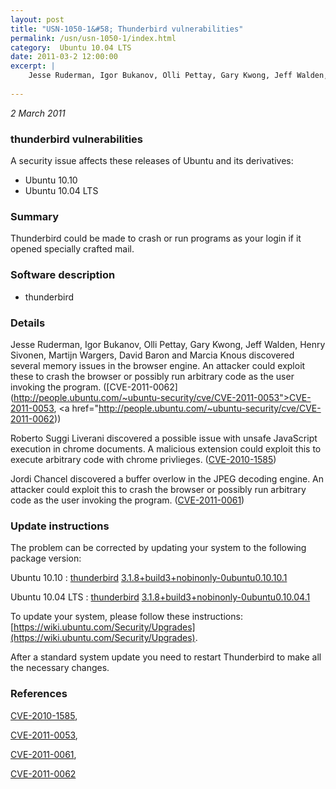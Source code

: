 ```yaml
---
layout: post
title: "USN-1050-1&#58; Thunderbird vulnerabilities"
permalink: /usn/usn-1050-1/index.html
category:  Ubuntu 10.04 LTS
date: 2011-03-2 12:00:00
excerpt: |
    Jesse Ruderman, Igor Bukanov, Olli Pettay, Gary Kwong, Jeff Walden, Henry Sivonen, Martijn Wargers, David Baron and Marcia Knous discovered several memory issues in the browser engine. An attacker could exploit these to crash the browser or possibly run arbitrary code as the user invoking the program. ([CVE-2011-0062](http://people.ubuntu.com/~ubuntu-security/cve/CVE-2011-0053">CVE-2011-0053</a>, <a href="http://people.ubuntu.com/~ubuntu-security/cve/CVE-2011-0062))
    
--- 
```

 
 

*2 March 2011*

### thunderbird vulnerabilities

A security issue affects these releases of Ubuntu and its derivatives:

* Ubuntu 10.10
* Ubuntu 10.04 LTS

### Summary

Thunderbird could be made to crash or run programs as your login if it opened specially crafted mail.

### Software description

* thunderbird 

### Details

Jesse Ruderman, Igor Bukanov, Olli Pettay, Gary Kwong, Jeff Walden, Henry Sivonen, Martijn Wargers, David Baron and Marcia Knous discovered several memory issues in the browser engine. An attacker could exploit these to crash the browser or possibly run arbitrary code as the user invoking the program. ([CVE-2011-0062](http://people.ubuntu.com/~ubuntu-security/cve/CVE-2011-0053">CVE-2011-0053</a>, <a href="http://people.ubuntu.com/~ubuntu-security/cve/CVE-2011-0062))

Roberto Suggi Liverani discovered a possible issue with unsafe JavaScript execution in chrome documents. A malicious extension could exploit this to execute arbitrary code with chrome privlieges. ([CVE-2010-1585](http://people.ubuntu.com/~ubuntu-security/cve/CVE-2010-1585))

Jordi Chancel discovered a buffer overlow in the JPEG decoding engine. An attacker could exploit this to crash the browser or possibly run arbitrary code as the user invoking the program. ([CVE-2011-0061](http://people.ubuntu.com/~ubuntu-security/cve/CVE-2011-0061)) 

### Update instructions

The problem can be corrected by updating your system to the following package version:

Ubuntu 10.10
 : [thunderbird](https://launchpad.net/ubuntu/+source/thunderbird) <span> [3.1.8+build3+nobinonly-0ubuntu0.10.10.1](https://launchpad.net/ubuntu/+source/thunderbird/3.1.8+build3+nobinonly-0ubuntu0.10.10.1) </span> 

Ubuntu 10.04 LTS
 : [thunderbird](https://launchpad.net/ubuntu/+source/thunderbird) <span> [3.1.8+build3+nobinonly-0ubuntu0.10.04.1](https://launchpad.net/ubuntu/+source/thunderbird/3.1.8+build3+nobinonly-0ubuntu0.10.04.1) </span> 

To update your system, please follow these instructions: [https://wiki.ubuntu.com/Security/Upgrades](https://wiki.ubuntu.com/Security/Upgrades).

After a standard system update you need to restart Thunderbird to make all the necessary changes. 

### References

 
 [CVE-2010-1585](http://people.ubuntu.com/~ubuntu-security/cve/CVE-2010-1585), 

 [CVE-2011-0053](http://people.ubuntu.com/~ubuntu-security/cve/CVE-2011-0053), 

 [CVE-2011-0061](http://people.ubuntu.com/~ubuntu-security/cve/CVE-2011-0061), 

 [CVE-2011-0062](http://people.ubuntu.com/~ubuntu-security/cve/CVE-2011-0062)
 

